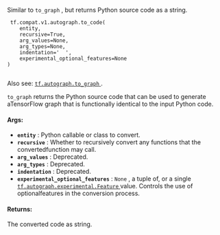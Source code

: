 Similar to  `to_graph` , but returns Python source code as a string.

```
 tf.compat.v1.autograph.to_code(
    entity,
    recursive=True,
    arg_values=None,
    arg_types=None,
    indentation='  ',
    experimental_optional_features=None
)
 
```

Also see: [ `tf.autograph.to_graph` ](https://tensorflow.google.cn/api_docs/python/tf/autograph/to_graph).

 `to_graph`  returns the Python source code that can be used to generate aTensorFlow graph that is functionally identical to the input Python code.

#### Args:
- **`entity`** : Python callable or class to convert.
- **`recursive`** : Whether to recursively convert any functions that the convertedfunction may call.
- **`arg_values`** : Deprecated.
- **`arg_types`** : Deprecated.
- **`indentation`** : Deprecated.
- **`experimental_optional_features`** :  `None` , a tuple of, or a single[ `tf.autograph.experimental.Feature` ](https://tensorflow.google.cn/api_docs/python/tf/autograph/experimental/Feature) value. Controls the use of optionalfeatures in the conversion process.


#### Returns:
The converted code as string.

